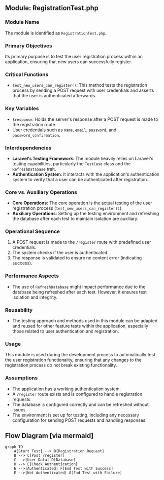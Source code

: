 ## Module: RegistrationTest.php
### Module Name
The module is identified as `RegistrationTest.php`.

### Primary Objectives
Its primary purpose is to test the user registration process within an application, ensuring that new users can successfully register.

### Critical Functions
- `test_new_users_can_register()`: This method tests the registration process by sending a POST request with user credentials and asserts that the user is authenticated afterwards.

### Key Variables
- `$response`: Holds the server's response after a POST request is made to the registration route.
- User credentials such as `name`, `email`, `password`, and `password_confirmation`.

### Interdependencies
- **Laravel's Testing Framework**: The module heavily relies on Laravel's testing capabilities, particularly the `TestCase` class and the `RefreshDatabase` trait.
- **Authentication System**: It interacts with the application's authentication system to verify that a user can be authenticated after registration.

### Core vs. Auxiliary Operations
- **Core Operations**: The core operation is the actual testing of the user registration process (`test_new_users_can_register()`).
- **Auxiliary Operations**: Setting up the testing environment and refreshing the database after each test to maintain isolation are auxiliary.

### Operational Sequence
1. A POST request is made to the `/register` route with predefined user credentials.
2. The system checks if the user is authenticated.
3. The response is validated to ensure no content error (indicating success).

### Performance Aspects
- The use of `RefreshDatabase` might impact performance due to the database being refreshed after each test. However, it ensures test isolation and integrity.

### Reusability
- The testing approach and methods used in this module can be adapted and reused for other feature tests within the application, especially those related to user authentication and registration.

### Usage
This module is used during the development process to automatically test the user registration functionality, ensuring that any changes to the registration process do not break existing functionality.

### Assumptions
- The application has a working authentication system.
- A `/register` route exists and is configured to handle registration requests.
- The database is configured correctly and can be refreshed without issues.
- The environment is set up for testing, including any necessary configuration for sending POST requests and handling responses.
## Flow Diagram [via mermaid]
```mermaid
graph TD
    A[Start Test] --> B{Registration Request}
    B --> C[Post /register]
    C -->|User Data| D[Database]
    D --> E{Check Authentication}
    E -->|Authenticated| F[End Test with Success]
    E -->|Not Authenticated| G[End Test with Failure]
```
